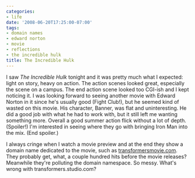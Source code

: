 ```yaml
---
categories:
- life
date: '2008-06-20T17:25:00-07:00'
tags:
- domain names
- edward norton
- movie
- reflections
- the incredible hulk
title: The Incredible Hulk
---
```


I saw *The Incredible Hulk* tonight and it was pretty much what I expected: light on story, heavy on action. The action scenes looked great, especially the scene on a campus. The end action scene looked too CGI-ish and I kept noticing it. I was looking forward to seeing another movie with Edward Norton in it since he's usually good (Fight Club!), but he seemed kind of wasted on this movie. His character, Banner, was flat and uninteresting. He did a good job with what he had to work with, but it still left me wanting something more. Overall a good summer action flick without a lot of depth. (Spoiler!) I'm interested in seeing where they go with bringing Iron Man into the mix. (End spoiler.)

I always cringe when I watch a movie preview and at the end they show a domain name dedicated to the movie, such as [transformersmovie.com](https://www.transformersmovie.com/). They probably get, what, a couple hundred hits before the movie releases? Meanwhile they're polluting the domain namespace. So messy. What's wrong with transformers.studio.com?
